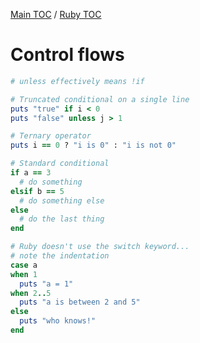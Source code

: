 [Main TOC](../README.md) / [Ruby TOC](./ruby-TOC.md)

# Control flows

```ruby
# unless effectively means !if

# Truncated conditional on a single line
puts "true" if i < 0
puts "false" unless j > 1

# Ternary operator
puts i == 0 ? "i is 0" : "i is not 0"

# Standard conditional
if a == 3
  # do something
elsif b == 5
  # do something else
else
  # do the last thing
end

# Ruby doesn't use the switch keyword...
# note the indentation
case a
when 1
  puts "a = 1"
when 2..5
  puts "a is between 2 and 5"
else
  puts "who knows!"
end
```